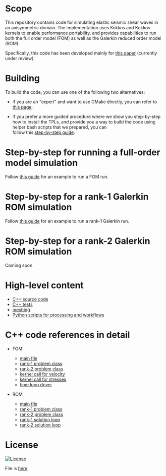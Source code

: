 
# Scope

This repository contains code for simulating elastic seismic shear waves in an axisymmetric domain.
The implementation uses Kokkos and Kokkos-kernels to enable performance portability,
and provides capabilities to run both the full order model (FOM)
as well as the Galerkin reduced order model (ROM).

Specifically, this code has been developed mainly for [this paper](https://arxiv.org/abs/2009.11742) (currently under review).

# Building
To build the code, you can use one of the following two alternatives: 

- If you are an "expert" and want to use CMake directly, 
you can refer to [this page](./docs/build_expert.md).

- If you prefer a more guided procedure where we show you step-by-step 
how to install the TPLs, and provide you a way to build the code 
using helper bash scripts that we prepared, you can  
follow this [step-by-step guide](./docs/build.md).

# Step-by-step for running a full-order model simulation
Follow [this guide](./docs/run_fom.md) for an example to run a FOM run.

# Step-by-step for a rank-1 Galerkin ROM simulation
Follow [this guide](./docs/run_rom.md) for an example to run a rank-1 Galerkin run.

# Step-by-step for a rank-2 Galerkin ROM simulation
Coming soon.

# High-level content
- [C++ source code](./cpp/src)
- [C++ tests](./cpp/tests)
- [meshing](./meshing)
- [Python scripts for processing and workflows](./python_scripts)

# C++ code references in detail
- FOM
  - [main file](./cpp/src/kokkos/main_fom.cc)
  - [rank-1 problem class](./cpp/src/kokkos/fom/fom_problem_rank_one_forcing.hpp)
  - [rank-2 problem class](./cpp/src/kokkos/fom/fom_problem_rank_two_forcing.hpp)
  - [kernel call for velocity](./cpp/src/kokkos/fom/fom_velocity_update.hpp)
  - [kernel call for stresses](./cpp/src/kokkos/fom/fom_stress_update.hpp)
  - [time loop driver](./cpp/src/kokkos/fom/run_fom.hpp)

- ROM 
  - [main file](./cpp/src/kokkos/main_rom.cc)
  - [rank-1 problem class](./cpp/src/kokkos/rom/rom_problem_rank_one_forcing.hpp)
  - [rank-2 problem class](./cpp/src/kokkos/rom/rom_problem_rank_two_forcing.hpp)
  - [rank-1 solution loop](./cpp/src/kokkos/rom/run_rom_rank_one_forcing.hpp)
  - [rank-2 solution loop](./cpp/src/kokkos/rom/run_rom_rank_two_forcing.hpp)


# License

[![License](https://img.shields.io/badge/License-BSD%203--Clause-blue.svg)](https://opensource.org/licenses/BSD-3-Clause)

File is [here](./LICENSE).